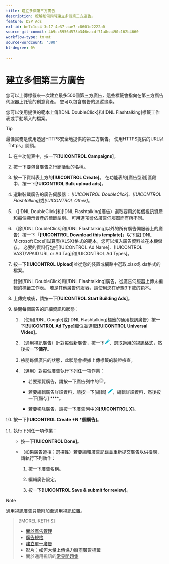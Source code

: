 ```yaml
---
title: 建立多個第三方廣告
description: 瞭解如何同時建立多個第三方廣告。
feature: DSP Ads
exl-id: be7c1cc4-3c17-4e37-aae7-c8601d2222a0
source-git-commit: 4b9cc5956d573b346eacdf71a8ea490c162b4660
workflow-type: tm+mt
source-wordcount: '390'
ht-degree: 0%

---
```


# 建立多個第三方廣告

您可以上傳標籤來一次建立最多500個第三方廣告，這些標籤會指向在第三方廣告伺服器上託管的創意資產。 您可以包含廣告的追蹤畫素。<!-- The bulksheet template for other ad servers says you can include 200. Which is it: 200 or 500? -->

您可以使用提供的範本上傳[!DNL DoubleClick]和[!DNL Flashtalking]標籤工作表或手動填入的檔案。

>[!TIP]
>
> 最佳實務是使用透過HTTPS安全地提供的第三方廣告。 使用HTTPS提供的URL以「https」開頭。

1. 在主功能表中，按一下&#x200B;**[!UICONTROL Campaigns]**。

1. 按一下要包含廣告之行銷活動的名稱。

1. 按一下資料表上方的&#x200B;**[!UICONTROL Create]**。 在功能表的[廣告型別]區段中，按一下&#x200B;**[!UICONTROL Bulk upload ads]**。

1. 選取裝載廣告的廣告伺服器： *[!UICONTROL DoubleClick]*、*[!UICONTROL Flashtalking]*&#x200B;或&#x200B;*[!UICONTROL Other]*。

1. （[!DNL DoubleClick]和[!DNL Flashtalking]廣告）選取要用於每個視訊資產和每個顯示資產的標籤型別。 可用選項會依廣告伺服器而有所不同。

1. （除[!DNL DoubleClick]和[!DNL Flashtalking]以外的所有廣告伺服器上的廣告）按一下「**[!UICONTROL Download this template]**」以下載[!DNL Microsoft Excel]試算表(XLSX)格式的範本，您可以填入廣告資料並在本機儲存。 必要的資料行包括[!UICONTROL Ad Name]、[!UICONTROL VAST/VPAID URL or Ad Tag]和[!UICONTROL Ad Types]。

1. 按一下&#x200B;**[!UICONTROL Upload]**&#x200B;並從您的裝置或網路中選取.xlsx或.xls格式的檔案。

   針對[!DNL DoubleClick]和[!DNL Flashtalking]廣告，從廣告伺服器上傳未編輯的標籤工作表。 若是其他廣告伺服器，請使用您在步驟3下載的範本。

1. 上傳完成後，請按一下&#x200B;**[!UICONTROL Start Building Ads]**。

1. 檢閱每個廣告的詳細資訊和狀態：

   1. （使用[!DNL Google]或[!DNL Flashtalking]標籤的通用視訊廣告）按一下&#x200B;**[!UICONTROL Ad Type]**&#x200B;欄位並選取&#x200B;**[!UICONTROL Universal Video]**。

   1. （通用視訊廣告）針對每個新廣告，按一下![編輯](/help/dsp/assets/edit.png)、選取[適用的視訊格式](/help/dsp/campaign-management/ads/ad-settings-universal-video.md)，然後按一下&#x200B;**儲存**。

   1. 檢閱每個廣告的狀態，此狀態會根據上傳標籤的驗證檢查。

   1. （選用）對每個廣告執行下列任一項作業：

      * 若要預覽廣告，請按一下廣告列中的![播放](/help/dsp/assets/play.png)。

      * 若要編輯廣告詳細資料，請按一下[編輯] ![](/help/dsp/assets/edit.png)，編輯詳細資料，然後按一下[儲存] ****。

      * 若要移除廣告，請按一下廣告列中的&#x200B;**[!UICONTROL X]**。

1. 按一下&#x200B;**[!UICONTROL Create *N *個廣告]**。

1. 執行下列任一項作業：

   * 按一下&#x200B;**[!UICONTROL Done]**。

   * （如果廣告遭拒；選擇性）若要編輯廣告記錄並重新提交廣告以供檢閱，請執行下列動作：

      1. 按一下廣告名稱。

      1. 編輯廣告設定。

      1. 按一下&#x200B;**[!UICONTROL Save & submit for review]**。

>[!NOTE]
>
>通用視訊廣告只能附加至通用視訊位置。

>[!MORELIKETHIS]
>
>* [關於廣告管理](ad-about.md)
>* [廣告規格](ad-specs.md)
>* [建立單一廣告](ad-create.md)
>* [影片：如何大量上傳協力廠商廣告標籤](https://experienceleague.adobe.com/docs/advertising-learn/tutorials/dsp/bulk-upload-third-party-ad-tags.html)
>* 關於通用視訊的[常見問題集](/help/dsp/campaign-management/faq-universal-video.md)
